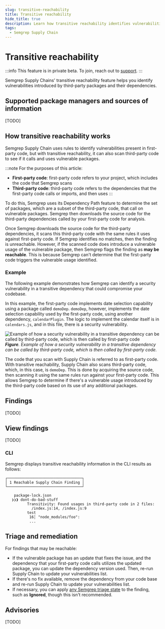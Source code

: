```yaml
---
slug: transitive-reachability
title: Transitive reachability
hide_title: true
description: Learn how transitive reachability identifies vulnerabilities introduced by third-party packages.
tags:
  - Semgrep Supply Chain
---
```


# Transitive reachability

:::info
This feature is in private beta. To join, reach out to [support](/support).
:::

Semgrep Supply Chains' transitive reachability feature helps you identify vulnerabilities introduced by third-party packages and their dependencies. 

<!-- NEW STATUSES 
- **Undetermined**: no meaningful analysis on the vulnerability's usage
- **Unreachable**: vulnerabilities that Semgrep can confirm aren't used in a vulnerable way anywhere in the first- or third-party code
-->

## Supported package managers and sources of information

[TODO]

## How transitive reachability works

Semgrep Supply Chain uses rules to identify vulnerabilities present in first-party code, but with transitive reachability, it can also scan third-party code to see if it calls and uses vulnerable packages.

:::note
For the purposes of this article:
- **First-party code**: first-party code refers to your project, which includes the code that Semgrep scans
- **Third-party code**: third-party code refers to the dependencies that the first-party code calls or imports, and then uses
:::

To do this, Semgrep uses its Dependency Path feature to determine the set of packages, which are a subset of the third-party code, that call on vulnerable packages. Semgrep then downloads the source code for the third-party dependencies called by your first-party code for analysis. <!-- TBD on whether we add a new CLI flag to control this behavior:`--allow-package-manager-install-deps` -->

Once Semgrep downloads the source code for the third-party dependencies, it scans this third-party code with the same rules it uses against first-party code. If Semgrep identifies no matches, then the finding is unreachable. However, if the scanned code does introduce a vulnerable usage of the vulnerable package, then Semgrep flags the finding as **may be reachable**. This is because Semgrep can't determine that the first-party code triggers the vulnerable usage identified.

### Example

The following example demonstrates how Semgrep can identify a security vulnerability in a transitive dependency that could compromise your codebase.

In this example, the first-party code implements date selection capability using a package called `demoDep`. `demoDep`, however, implements the date selection capability used by the first-party code, using another dependency, `calendarPlugin`. The logic to implement the calendar itself is in `calendars.js`, and in this file, there is a security vulnerability.

![Example of how a security vulnerability in a transitive dependency can be called by third-party code, which is then called by first-party code](/img/transitive-reachability.png#md-width)
_**Figure**. Example of how a security vulnerability in a transitive dependency can be called by third-party code, which is then called by first-party code._

The code that you scan with Supply Chain is referred to as first-party code. With transitive reachability, Supply Chain also scans third-party code, which, in this case, is `demoDep`. This is done by acquiring the source code, then scanning it using the same rules run against your first-party code. This allows Semgrep to determine if there's a vulnerable usage introduced by the third-party code based on its use of any additional packages.

## Findings

[TODO]

## View findings

[TODO]

### CLI

Semgrep displays transitive reachability information in the CLI results as follows:

```console
┌──────────────────────────────────┐
│ 1 Reachable Supply Chain Finding │
└──────────────────────────────────┘
                                    
    package-lock.json
   ❯❯❱ dont-do-bad-stuff
          Transitivity: Found usages in third-party code in 2 files:                                             
            /index.js:14, /index.js:9                          
          test                                                                                                          
           16┆ "node_modules/foo":
           ...
```

## Triage and remediation

For findings that may be reachable:

- If the vulnerable package has an update that fixes the issue, and the dependency that your first-party code calls utilizes the updated package, you can update the dependency version used. Then, re-run Supply Chain to update your vulnerabilities list.
- If there's no fix available, remove the dependency from your code base and re-run Supply Chain to update your vulnerabilities list.
- If necessary, you can apply [any Semgrep triage state](/semgrep-supply-chain/triage-and-remediation#ignore-findings) to the finding, such as **Ignored**, though this isn't recommended.

## Advisories

[TODO]